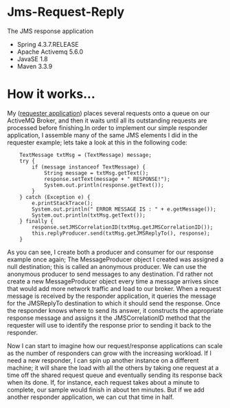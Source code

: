# Jms-Request-Reply

The JMS response application

- Spring 4.3.7.RELEASE
- Apache Activemq 5.6.0
- JavaSE 1.8
- Maven 3.3.9


# How it works...

My ([requester application](https://github.com/PyruzJanbaaz/Spring-Apache-Camel-RestletJmsRqerustReply)) places several requests onto a queue on our ActiveMQ Broker, and then it waits until all its outstanding requests are processed before finishing.In order to implement our simple responder application, I assemble many of the same JMS elements I did in the requester example; lets take a look at this in the following code:

        TextMessage txtMsg = (TextMessage) message;
        try {
            if (message instanceof TextMessage) {
                String message = txtMsg.getText();
                response.setText(message + " RESPONSE!");
                System.out.println(response.getText());
            }
        } catch (Exception e) {
            e.printStackTrace();
            System.out.println(" ERROR MESSAGE IS : " + e.getMessage());
            System.out.println(txtMsg.getText());
        } finally {
            response.setJMSCorrelationID(txtMsg.getJMSCorrelationID());
            this.replyProducer.send(txtMsg.getJMSReplyTo(), response);
        }
        
        


As you can see, I create both a producer and consumer for our response example once again; The MessageProducer object I created was assigned a null destination; this is called an anonymous producer. We can use the anonymous producer to send messages to any destination.
I'd rather not create a new MessageProducer object every time a message arrives since that would add more network traffic and load to our broker.
When a request message is received by the responder application, it queries the message for the JMSReplyTo destination to which it should send the response. Once the responder knows where to send its answer, it constructs the appropriate response message and assigns it the JMSCorrelationID method that the requester will use to identify the response prior to sending it back to the responder.

Now I can start to imagine how our request/response applications can scale as the number of responders can grow with the increasing workload. If I need a new responder, I can spin up another instance on a different machine; it will share the load with all the others by taking one request at a time off the shared request queue and eventually sending its response back when its done. If, for instance, each request takes about a minute to complete, our sample would finish in about ten minutes. But if we add another responder application, we can cut that time in half.


        
